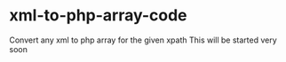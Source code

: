 # xml-to-php-array-code
Convert any xml to php array for the given xpath
This will be started very soon
